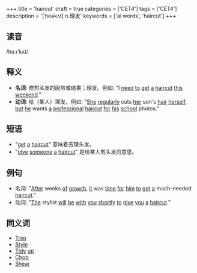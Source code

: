 +++
title = 'haircut'
draft = true
categories = ['CET4']
tags = ['CET4']
description = '[ˈheəkʌt] n.理发'
keywords = ['ai words', 'haircut']
+++

## 读音
/hɑːrˈkʌt/

## 释义
- **名词**: 修剪头发的服务或结果；理发。例如: "I [need](/zh/post/need/) [to](/zh/post/to/) [get](/zh/post/get/) [a](/zh/post/a/) [haircut](/zh/post/haircut/) [this](/zh/post/this/) [weekend](/zh/post/weekend/)."
- **动词**: 给（某人）理发。例如: "[She](/zh/post/she/) [regularly](/zh/post/regularly/) cuts [her](/zh/post/her/) son's [hair](/zh/post/hair/) [herself](/zh/post/herself/), [but](/zh/post/but/) [he](/zh/post/he/) wants [a](/zh/post/a/) [professional](/zh/post/professional/) [haircut](/zh/post/haircut/) [for](/zh/post/for/) [his](/zh/post/his/) [school](/zh/post/school/) photos."

## 短语
- "[get](/zh/post/get/) [a](/zh/post/a/) [haircut](/zh/post/haircut/)" 意味着去理头发。
- "[give](/zh/post/give/) [someone](/zh/post/someone/) [a](/zh/post/a/) [haircut](/zh/post/haircut/)" 是给某人剪头发的意思。

## 例句
- 名词: "[After](/zh/post/after/) weeks [of](/zh/post/of/) [growth](/zh/post/growth/), [it](/zh/post/it/) was [time](/zh/post/time/) [for](/zh/post/for/) [him](/zh/post/him/) [to](/zh/post/to/) [get](/zh/post/get/) [a](/zh/post/a/) much-needed [haircut](/zh/post/haircut/)."
- 动词: "[The](/zh/post/the/) stylist [will](/zh/post/will/) [be](/zh/post/be/) [with](/zh/post/with/) [you](/zh/post/you/) [shortly](/zh/post/shortly/) [to](/zh/post/to/) [give](/zh/post/give/) [you](/zh/post/you/) [a](/zh/post/a/) [haircut](/zh/post/haircut/)."

## 同义词
- [Trim](/zh/post/trim/)
- [Style](/zh/post/style/)
- [Tidy](/zh/post/tidy/) [up](/zh/post/up/)
- [Chop](/zh/post/chop/)
- [Shear](/zh/post/shear/)
